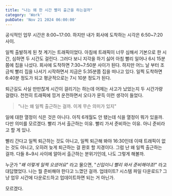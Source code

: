 ```yaml
---
title: "나는 왜 한 시간 빨리 출근을 하는걸까"
category: 'Work'
pubDate: 'Nov 21 2024 06:00:00'
---
```


공식적인 업무 시간은 8:00\~17:00. 하지만 내가 회사에 도착하는 시각은 6:50\~7:20 사이.

일찍 출발하게 된 첫 계기는 트래픽이었다. 아침에 트래픽이 너무 심해서 기본으로 한 시간, 심하면 두 시간도 걸린다. 그러다 보니 지각을 하기 싫어 아침 빨리 일어나 6시 15분쯤에 집을 나섰다. 회사에 도착하면 7:30~7:50분 사이가 된다. 하지만 어느 날 부터 조금씩 빨리 집을 나서기 시작하면서 지금은 5:35분쯤 집을 떠나고 있다. 일찍 도착하면 6:40분 정도가 되고 평균적으로는 7시 10분 정도가 된다.

퇴근길도 사실 만만찮게 시간이 걸리기는 하는데 어제는 사고가 났었는지 두 시간가량 걸렸다. 천천히 트래픽에 낑겨 운전하면서 오다가 문득 이런 생각이 들었다.

> "나는 왜 일찍 출근하는 걸까. 이게 무슨 의미가 있지"

일에 대한 열정이 식은 것은 아니다. 아직 6개월도 안 됐는데 식을 열정이 뭐가 있을까.
다만 의미를 모르겠다. 빨리 가서 출근하는 이유. 빨리 가서 준비하는 이유. 아니 준비라고 할 게 있나.

빨리 간다고 일찍 퇴근하는 것도 아니고, 일찍 퇴근해 봐야 16:30인데 이때 트래픽이 없는 것도 아니고, 오히려 늦게 퇴근하는 걸 환호 할 지경이다. 그럼 난 왜 일찍 출근하는 걸까. 다들 8~9시 사이에 알아서 출근하는 분위기인데, 나도 그렇게 해볼까.

누군가 "_왜 이렇게 일찍 오셨어요_" 라고 물으면, "_신입이니 빨리 와서 준비해야죠!_" 라고 대답했었다.
나는 뭘 준비해야 한다고 느꼈던 걸까. 업데이트? 시스템 파일 다운로드? 그냥 업무 시간에 다운로드하고 업데이트하면 되는 거 아닌가.

모르겠다.